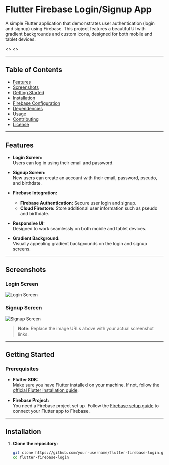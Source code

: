 
# Flutter Firebase Login/Signup App

A simple Flutter application that demonstrates user authentication (login and signup) using Firebase. This project features a beautiful UI with gradient backgrounds and custom icons, designed for both mobile and tablet devices.

<<ImageDisplayed>>
<<ImageDisplayed>>

---

## Table of Contents

- [Features](#features)
- [Screenshots](#screenshots)
- [Getting Started](#getting-started)
- [Installation](#installation)
- [Firebase Configuration](#firebase-configuration)
- [Dependencies](#dependencies)
- [Usage](#usage)
- [Contributing](#contributing)
- [License](#license)

---

## Features

- **Login Screen:**  
  Users can log in using their email and password.

- **Signup Screen:**  
  New users can create an account with their email, password, pseudo, and birthdate.

- **Firebase Integration:**
  - **Firebase Authentication:** Secure user login and signup.
  - **Cloud Firestore:** Store additional user information such as pseudo and birthdate.

- **Responsive UI:**  
  Designed to work seamlessly on both mobile and tablet devices.

- **Gradient Background:**  
  Visually appealing gradient backgrounds on the login and signup screens.

---

## Screenshots

### Login Screen

![Login Screen](https://yourdomain.com/path/to/login-screen.png)

### Signup Screen

![Signup Screen](https://yourdomain.com/path/to/signup-screen.png)

> **Note:** Replace the image URLs above with your actual screenshot links.

---

## Getting Started

### Prerequisites

- **Flutter SDK:**  
  Make sure you have Flutter installed on your machine. If not, follow the [official Flutter installation guide](https://flutter.dev/docs/get-started/install).

- **Firebase Project:**  
  You need a Firebase project set up. Follow the [Firebase setup guide](https://firebase.google.com/docs/flutter/setup) to connect your Flutter app to Firebase.

---

## Installation

1. **Clone the repository:**

   ```bash
   git clone https://github.com/your-username/flutter-firebase-login.git
   cd flutter-firebase-login
